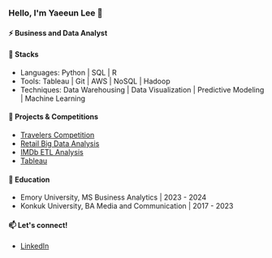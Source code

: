 ### Hello, I'm Yaeeun Lee 👋

#### ⚡ Business and Data Analyst

#### 🔨 Stacks	

* Languages: Python | SQL | R 
* Tools: Tableau | Git | AWS | NoSQL | Hadoop 
* Techniques: Data Warehousing | Data Visualization | Predictive Modeling | Machine Learning

#### 🌱 Projects & Competitions
* [Travelers Competition](https://github.com/haydenlee914/Fraud-Detection-Competition)
* [Retail Big Data Analysis](https://github.com/haydenlee914/retail-data-analysis)
* [IMDb ETL Analysis](https://github.com/haydenlee914/IMDb-ETL-analysis)
* [Tableau](https://public.tableau.com/app/profile/yaeeun.lee/viz/TheUnitedStatesasaGlobalCampus/Dashboard1)

#### 🔭 Education
* Emory University, MS Business Analytics | 2023 - 2024
* Konkuk University, BA Media and Communication | 2017 - 2023
  
#### 📫 Let's connect!
* [LinkedIn](https://www.linkedin.com/in/haydenlee914/)

